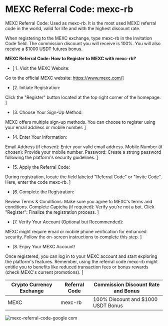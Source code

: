 # MEXC Referral Code: mexc-rb
MEXC Referral Code: Used as mexc-rb. It is the most used MEXC referral code in the world, valid for life and with the highest discount rate.

When registering to the MEXC exchange, type mexc-rb in the Invitation Code field. The commission discount you will receive is 100%. You will also receive a $1000 USDT futures bonus.

**MEXC Referral Code: How to Register to MEXC with mexc-rb?**

- [ 1. Visit the MEXC Website:

Go to the official MEXC website: https://www.mexc.com/] 

- [2. Initiate Registration:

Click the "Register" button located at the top right corner of the homepage. ]

- [3. Choose Your Sign-Up Method:

MEXC offers multiple sign-up methods. You can choose to register using your email address or mobile number. ] 

- [4. Enter Your Information:

Email Address (if chosen): Enter your valid email address.
Mobile Number (if chosen): Provide your mobile number.
Password: Create a strong password following the platform's security guidelines. ] 

- [5. Apply the Referral Code:

During registration, locate the field labeled "Referral Code" or "Invite Code". Here, enter the code mexc-rb. ] 

- [6. Complete the Registration:

Review Terms & Conditions: Make sure you agree to MEXC's terms and conditions.
Complete Captcha (if required): Verify you're not a bot.
Click "Register": Finalize the registration process. ] 

- [7. Verify Your Account (Optional but Recommended):

MEXC might require email or mobile phone verification for enhanced security. Follow the on-screen instructions to complete this step. ] 

- [8. Enjoy Your MEXC Account!

Once registered, you can log in to your MEXC account and start exploring the platform's features. Remember, using the referral code mexc-rb might entitle you to benefits like reduced transaction fees or bonus rewards (check MEXC's current promotions). ] 

| Crypto Currency Exchange | Referral Code | Commission Discount Rate and Bonus |
|--------|--------|--------|
| MEXC | mexc-rb | 100% Discount and $1000 USDT Bonus | 

![mexc-referral-code-google com](https://github.com/mexc-referral-code-mexc-invite-code/demo-repository/assets/168150188/957479a4-583b-421c-85ea-fae3fd71411a)
